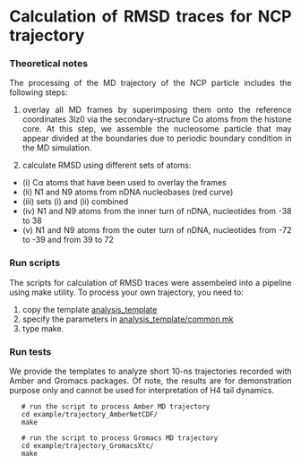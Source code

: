 <div align="justify">

# Calculation of RMSD traces for NCP trajectory

### Theoretical notes

The processing of the MD trajectory of the NCP particle includes the following steps:

1) overlay all MD frames by superimposing them onto the reference coordinates 3lz0 via the secondary-structure Cα atoms
   from the histone core. At this step, we assemble the nucleosome particle that may appear divided at the boundaries due to
   periodic boundary condition in the MD simulation.


2) calculate RMSD using different sets of atoms:
- (i) Cα atoms that have been used to overlay the frames 
- (ii) N1 and N9 atoms from nDNA nucleobases (red curve)
- (iii) sets (i) and (ii) combined
- (iv) N1 and N9 atoms from the inner turn of nDNA, nucleotides from -38 to 38
- (v) N1 and N9 atoms from the outer turn of nDNA, nucleotides from -72 to -39 and from 39 to 72
    
### Run scripts

The scripts for calculation of RMSD traces were assembeled into a pipeline using make utility. To process
your own trajectory, you need to:
1) copy the template [analysis_template](analysis_template)
2) specify the parameters in [analysis_template/common.mk](analysis_template/common.mk)
3) type make.

### Run tests

We provide the templates to analyze short 10-ns trajectories recorded with Amber and Gromacs packages. Of note, the
results are for demonstration purpose only and cannot be used for interpretation of H4 tail dynamics.

```code-block:: bash
   # run the script to process Amber MD trajectory 
   cd example/trajectory_AmberNetCDF/ 
   make
   
   # run the script to process Gromacs MD trajectory 
   cd example/trajectory_GromacsXtc/
   make 
```

</div>
